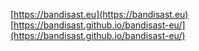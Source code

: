 [https://bandisast.eu](https://bandisast.eu)
[https://bandisast.github.io/bandisast-eu/](https://bandisast.github.io/bandisast-eu/)

